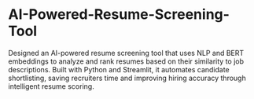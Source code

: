 # AI-Powered-Resume-Screening-Tool
Designed an AI-powered resume screening tool that uses NLP and BERT embeddings to analyze and rank resumes based on their similarity to job descriptions. Built with Python and Streamlit, it automates candidate shortlisting, saving recruiters time and improving hiring accuracy through intelligent resume scoring.
